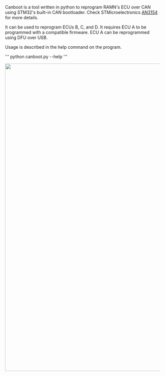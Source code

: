 Canboot is a tool written in python to reprogram RAMN's ECU over CAN using STM32's built-in CAN bootloader. Check STMicroelectronics [AN3154](st.com/resource/en/application_note/cd00264321-can-protocol-used-in-the-stm32-bootloader-stmicroelectronics.pdf) for more details.  

It can be used to reprogram ECUs B, C, and D. 
It requires ECU A to be programmed with a compatible firmware. ECU A can be reprogrammed using DFU over USB.

Usage is described in the help command on the program.

'''
python canboot.py --help
'''

<img src="https://github.com/ToyotaInfoTech/RAMN/blob/main/media/pictures/ramn_reprogram.jpg?raw=true" width="1000">
